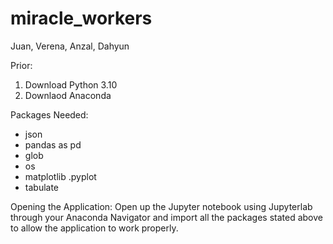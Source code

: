 # miracle_workers
Juan, Verena, Anzal, Dahyun

Prior:
1. Download Python 3.10
2. Downlaod Anaconda

Packages Needed:
- json
- pandas as pd
- glob
- os
- matplotlib .pyplot
- tabulate

Opening the Application:
Open up the Jupyter notebook using Jupyterlab through your Anaconda Navigator and import all the packages stated above to allow the application to work properly.